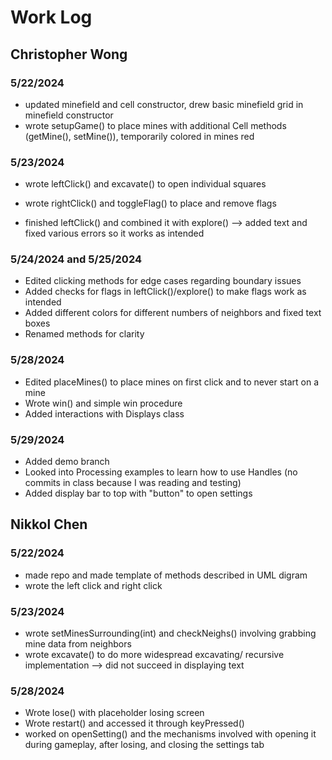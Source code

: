 # Work Log

## Christopher Wong

### 5/22/2024

- updated minefield and cell constructor, drew basic minefield grid in minefield constructor
- wrote setupGame() to place mines with additional Cell methods (getMine(), setMine()), temporarily colored in mines red

### 5/23/2024

- wrote leftClick() and excavate() to open individual squares
- wrote rightClick() and toggleFlag() to place and remove flags

- finished leftClick() and combined it with explore() --> added text and fixed various errors so it works as intended

### 5/24/2024 and 5/25/2024

- Edited clicking methods for edge cases regarding boundary issues
- Added checks for flags in leftClick()/explore() to make flags work as intended
- Added different colors for different numbers of neighbors and fixed text boxes
- Renamed methods for clarity

### 5/28/2024

- Edited placeMines() to place mines on first click and to never start on a mine
- Wrote win() and simple win procedure
- Added interactions with Displays class

### 5/29/2024

- Added demo branch
- Looked into Processing examples to learn how to use Handles (no commits in class because I was reading and testing)
- Added display bar to top with "button" to open settings


## Nikkol Chen

### 5/22/2024

- made repo and made template of methods described in UML digram
- wrote the left click and right click

### 5/23/2024

- wrote setMinesSurrounding(int) and checkNeighs() involving grabbing mine data from neighbors
- wrote excavate() to do more widespread excavating/ recursive implementation --> did not succeed in displaying text

### 5/28/2024
- Wrote lose() with placeholder losing screen
- Wrote restart() and accessed it through keyPressed()
- worked on openSetting() and the mechanisms involved with opening it during gameplay, after losing, and closing the settings tab

